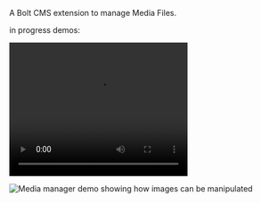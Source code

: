 A Bolt CMS extension to manage Media Files.  

in progress demos:  

<video width="320" height="240" controls>
  <source src="srceenshots/demo.mp4" type="video/mp4">
</video>

![Media manager demo showing how images can be manipulated](screenshots/demo.gif "Bolt Media manager demo")